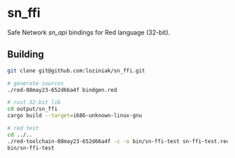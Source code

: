 
# sn_ffi

Safe Network *sn_api* bindings for Red language (32-bit).

## Building

```bash
git clone git@github.com:loziniak/sn_ffi.git

# generate sources
./red-08may23-652d66a4f bindgen.red

# rust 32-bit lib
cd output/sn_ffi
cargo build --target=i686-unknown-linux-gnu

# red test
cd ../..
./red-toolchain-08may23-652d66a4f -c -o bin/sn-ffi-test sn-ffi-test.red
bin/sn-ffi-test
```
